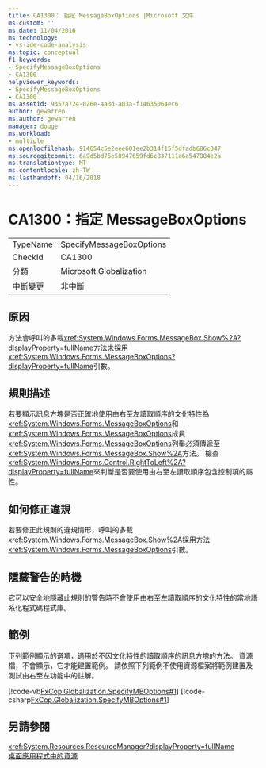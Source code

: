 ```yaml
---
title: CA1300： 指定 MessageBoxOptions |Microsoft 文件
ms.custom: ''
ms.date: 11/04/2016
ms.technology:
- vs-ide-code-analysis
ms.topic: conceptual
f1_keywords:
- SpecifyMessageBoxOptions
- CA1300
helpviewer_keywords:
- SpecifyMessageBoxOptions
- CA1300
ms.assetid: 9357a724-026e-4a3d-a03a-f14635064ec6
author: gewarren
ms.author: gewarren
manager: douge
ms.workload:
- multiple
ms.openlocfilehash: 914654c5e2eee601ee2b314f15f5dfadb686c047
ms.sourcegitcommit: 6a9d5bd75e50947659fd6c837111a6a547884e2a
ms.translationtype: MT
ms.contentlocale: zh-TW
ms.lasthandoff: 04/16/2018
---
```

# <a name="ca1300-specify-messageboxoptions"></a>CA1300：指定 MessageBoxOptions
|||  
|-|-|  
|TypeName|SpecifyMessageBoxOptions|  
|CheckId|CA1300|  
|分類|Microsoft.Globalization|  
|中斷變更|非中斷|  
  
## <a name="cause"></a>原因  
 方法會呼叫的多載<xref:System.Windows.Forms.MessageBox.Show%2A?displayProperty=fullName>方法未採用<xref:System.Windows.Forms.MessageBoxOptions?displayProperty=fullName>引數。  
  
## <a name="rule-description"></a>規則描述  
 若要顯示訊息方塊是否正確地使用由右至左讀取順序的文化特性為<xref:System.Windows.Forms.MessageBoxOptions>和<xref:System.Windows.Forms.MessageBoxOptions>成員<xref:System.Windows.Forms.MessageBoxOptions>列舉必須傳遞至<xref:System.Windows.Forms.MessageBox.Show%2A>方法。 檢查<xref:System.Windows.Forms.Control.RightToLeft%2A?displayProperty=fullName>來判斷是否要使用由右至左讀取順序包含控制項的屬性。  
  
## <a name="how-to-fix-violations"></a>如何修正違規  
 若要修正此規則的違規情形，呼叫的多載<xref:System.Windows.Forms.MessageBox.Show%2A>採用方法<xref:System.Windows.Forms.MessageBoxOptions>引數。  
  
## <a name="when-to-suppress-warnings"></a>隱藏警告的時機  
 它可以安全地隱藏此規則的警告時不會使用由右至左讀取順序的文化特性的當地語系化程式碼程式庫。  
  
## <a name="example"></a>範例  
 下列範例顯示的選項，適用於不因文化特性的讀取順序的訊息方塊的方法。 資源檔，不會顯示，它才能建置範例。 請依照下列範例不使用資源檔案將範例建置及測試由右至左功能中的註解。  
  
 [!code-vb[FxCop.Globalization.SpecifyMBOptions#1](../code-quality/codesnippet/VisualBasic/ca1300-specify-messageboxoptions_1.vb)]
 [!code-csharp[FxCop.Globalization.SpecifyMBOptions#1](../code-quality/codesnippet/CSharp/ca1300-specify-messageboxoptions_1.cs)]  
  
## <a name="see-also"></a>另請參閱  
 <xref:System.Resources.ResourceManager?displayProperty=fullName>   
 [桌面應用程式中的資源](/dotnet/framework/resources/index)